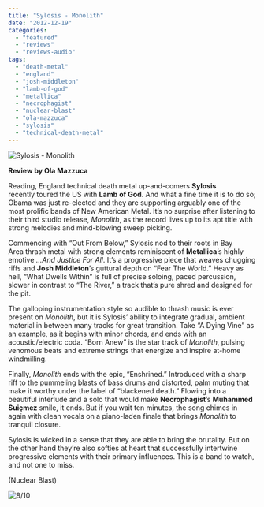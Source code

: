 ```yaml
---
title: "Sylosis - Monolith"
date: "2012-12-19"
categories: 
  - "featured"
  - "reviews"
  - "reviews-audio"
tags: 
  - "death-metal"
  - "england"
  - "josh-middleton"
  - "lamb-of-god"
  - "metallica"
  - "necrophagist"
  - "nuclear-blast"
  - "ola-mazzuca"
  - "sylosis"
  - "technical-death-metal"
---
```


![Sylosis - Monolith](http://www.hellbound.ca/wp-content/uploads/2012/12/SYLOSIS-450x450.jpg)

**Review by Ola Mazzuca**

Reading, England technical death metal up-and-comers **Sylosis** recently toured the US with **Lamb of God**. And what a fine time it is to do so; Obama was just re-elected and they are supporting arguably one of the most prolific bands of New American Metal. It’s no surprise after listening to their third studio release, _Monolith_, as the record lives up to its apt title with strong melodies and mind-blowing sweep picking.

Commencing with “Out From Below,” Sylosis nod to their roots in Bay Area thrash metal with strong elements reminiscent of **Metallica**’s highly emotive _…And Justice For All_. It’s a progressive piece that weaves chugging riffs and **Josh Middleton**’s guttural depth on “Fear The World.” Heavy as hell, “What Dwells Within” is full of precise soloing, paced percussion, slower in contrast to “The River,” a track that’s pure shred and designed for the pit.

The galloping instrumentation style so audible to thrash music is ever present on _Monolith_, but it is Sylosis’ ability to integrate gradual, ambient material in between many tracks for great transition. Take “A Dying Vine” as an example, as it begins with minor chords, and ends with an acoustic/electric coda. “Born Anew” is the star track of _Monolith_, pulsing venomous beats and extreme strings that energize and inspire at-home windmilling.

Finally, _Monolith_ ends with the epic, “Enshrined.” Introduced with a sharp riff to the pummeling blasts of bass drums and distorted, palm muting that make it worthy under the label of “blackened death.” Flowing into a beautiful interlude and a solo that would make **Necrophagist**’s **Muhammed Suiçmez** smile, it ends. But if you wait ten minutes, the song chimes in again with clean vocals on a piano-laden finale that brings _Monolith_ to tranquil closure.

Sylosis is wicked in a sense that they are able to bring the brutality. But on the other hand they’re also softies at heart that successfully intertwine progressive elements with their primary influences. This is a band to watch, and not one to miss.

(Nuclear Blast)

![8/10](http://www.hellbound.ca/wp-content/uploads/2009/06/review88.png)
